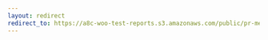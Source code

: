 ```yaml
---
layout: redirect
redirect_to: https://a8c-woo-test-reports.s3.amazonaws.com/public/pr-merge/43198/e2e/index.html
---
```

